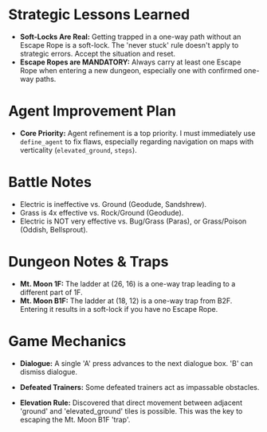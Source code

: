 # Strategic Lessons Learned
- **Soft-Locks Are Real:** Getting trapped in a one-way path without an Escape Rope is a soft-lock. The 'never stuck' rule doesn't apply to strategic errors. Accept the situation and reset.
- **Escape Ropes are MANDATORY:** Always carry at least one Escape Rope when entering a new dungeon, especially one with confirmed one-way paths.

# Agent Improvement Plan
- **Core Priority:** Agent refinement is a top priority. I must immediately use `define_agent` to fix flaws, especially regarding navigation on maps with verticality (`elevated_ground`, `steps`).

# Battle Notes
- Electric is ineffective vs. Ground (Geodude, Sandshrew).
- Grass is 4x effective vs. Rock/Ground (Geodude).
- Electric is NOT very effective vs. Bug/Grass (Paras), or Grass/Poison (Oddish, Bellsprout).

# Dungeon Notes & Traps
- **Mt. Moon 1F:** The ladder at (26, 16) is a one-way trap leading to a different part of 1F.
- **Mt. Moon B1F:** The ladder at (18, 12) is a one-way trap from B2F. Entering it results in a soft-lock if you have no Escape Rope.

# Game Mechanics
- **Dialogue:** A single 'A' press advances to the next dialogue box. 'B' can dismiss dialogue.
- **Defeated Trainers:** Some defeated trainers act as impassable obstacles.

- **Elevation Rule:** Discovered that direct movement between adjacent 'ground' and 'elevated_ground' tiles is possible. This was the key to escaping the Mt. Moon B1F 'trap'.